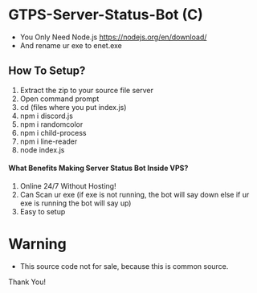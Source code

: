 # GTPS-Server-Status-Bot (C)
* You Only Need Node.js https://nodejs.org/en/download/
* And rename ur exe to enet.exe
## How To Setup?
 1. Extract the zip to your source file server
 2. Open command prompt
 3. cd (files where you put index.js)
 4. npm i discord.js
 5. npm i randomcolor
 6. npm i child-process
 7. npm i line-reader
 8. node index.js
#### What Benefits Making Server Status Bot Inside VPS?
 1. Online 24/7 Without Hosting!
 2. Can Scan ur exe (if exe is not running, the bot will say down else if ur exe is running the bot will say up)
 3. Easy to setup

# Warning
* This source code not for sale, because this is common source.

Thank You!
